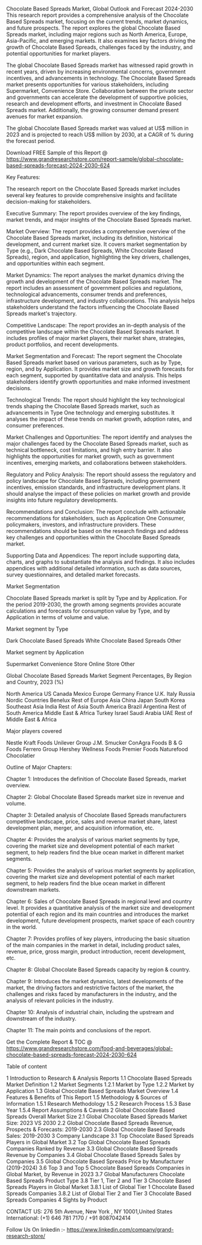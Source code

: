 Chocolate Based Spreads Market, Global Outlook and Forecast 2024-2030
This research report provides a comprehensive analysis of the Chocolate Based Spreads market, focusing on the current trends, market dynamics, and future prospects. The report explores the global Chocolate Based Spreads market, including major regions such as North America, Europe, Asia-Pacific, and emerging markets. It also examines key factors driving the growth of Chocolate Based Spreads, challenges faced by the industry, and potential opportunities for market players.

The global Chocolate Based Spreads market has witnessed rapid growth in recent years, driven by increasing environmental concerns, government incentives, and advancements in technology. The Chocolate Based Spreads market presents opportunities for various stakeholders, including Supermarket, Convenience Store. Collaboration between the private sector and governments can accelerate the development of supportive policies, research and development efforts, and investment in Chocolate Based Spreads market. Additionally, the growing consumer demand present avenues for market expansion.

The global Chocolate Based Spreads market was valued at US$ million in 2023 and is projected to reach US$ million by 2030, at a CAGR of % during the forecast period.

Download FREE Sample of this Report @ https://www.grandresearchstore.com/report-sample/global-chocolate-based-spreads-forecast-2024-2030-624


Key Features:

The research report on the Chocolate Based Spreads market includes several key features to provide comprehensive insights and facilitate decision-making for stakeholders.

Executive Summary: The report provides overview of the key findings, market trends, and major insights of the Chocolate Based Spreads market.

Market Overview: The report provides a comprehensive overview of the Chocolate Based Spreads market, including its definition, historical development, and current market size. It covers market segmentation by Type (e.g., Dark Chocolate Based Spreads, White Chocolate Based Spreads), region, and application, highlighting the key drivers, challenges, and opportunities within each segment.

Market Dynamics: The report analyses the market dynamics driving the growth and development of the Chocolate Based Spreads market. The report includes an assessment of government policies and regulations, technological advancements, consumer trends and preferences, infrastructure development, and industry collaborations. This analysis helps stakeholders understand the factors influencing the Chocolate Based Spreads market's trajectory.

Competitive Landscape: The report provides an in-depth analysis of the competitive landscape within the Chocolate Based Spreads market. It includes profiles of major market players, their market share, strategies, product portfolios, and recent developments.

Market Segmentation and Forecast: The report segment the Chocolate Based Spreads market based on various parameters, such as by Type, region, and by Application. It provides market size and growth forecasts for each segment, supported by quantitative data and analysis. This helps stakeholders identify growth opportunities and make informed investment decisions.

Technological Trends: The report should highlight the key technological trends shaping the Chocolate Based Spreads market, such as advancements in Type One technology and emerging substitutes. It analyses the impact of these trends on market growth, adoption rates, and consumer preferences.

Market Challenges and Opportunities: The report identify and analyses the major challenges faced by the Chocolate Based Spreads market, such as technical bottleneck, cost limitations, and high entry barrier. It also highlights the opportunities for market growth, such as government incentives, emerging markets, and collaborations between stakeholders.

Regulatory and Policy Analysis: The report should assess the regulatory and policy landscape for Chocolate Based Spreads, including government incentives, emission standards, and infrastructure development plans. It should analyse the impact of these policies on market growth and provide insights into future regulatory developments.

Recommendations and Conclusion: The report conclude with actionable recommendations for stakeholders, such as Application One Consumer, policymakers, investors, and infrastructure providers. These recommendations should be based on the research findings and address key challenges and opportunities within the Chocolate Based Spreads market.

Supporting Data and Appendices: The report include supporting data, charts, and graphs to substantiate the analysis and findings. It also includes appendices with additional detailed information, such as data sources, survey questionnaires, and detailed market forecasts.

Market Segmentation

Chocolate Based Spreads market is split by Type and by Application. For the period 2019-2030, the growth among segments provides accurate calculations and forecasts for consumption value by Type, and by Application in terms of volume and value.

Market segment by Type



Dark Chocolate Based Spreads
White Chocolate Based Spreads
Other


Market segment by Application



Supermarket
Convenience Store
Online Store
Other


Global Chocolate Based Spreads Market Segment Percentages, By Region and Country, 2023 (%)



North America
US
Canada
Mexico
Europe
Germany
France
U.K.
Italy
Russia
Nordic Countries
Benelux
Rest of Europe
Asia
China
Japan
South Korea
Southeast Asia
India
Rest of Asia
South America
Brazil
Argentina
Rest of South America
Middle East & Africa
Turkey
Israel
Saudi Arabia
UAE
Rest of Middle East & Africa


Major players covered



Nestle
Kraft Foods
Unilever Group
J.M. Smucker
ConAgra Foods
B & G Foods
Ferrero Group
Hershey
Wellness Foods
Premier Foods
Naturefood Chocolatier


Outline of Major Chapters:

Chapter 1: Introduces the definition of Chocolate Based Spreads, market overview.

Chapter 2: Global Chocolate Based Spreads market size in revenue and volume.

Chapter 3: Detailed analysis of Chocolate Based Spreads manufacturers competitive landscape, price, sales and revenue market share, latest development plan, merger, and acquisition information, etc.

Chapter 4: Provides the analysis of various market segments by type, covering the market size and development potential of each market segment, to help readers find the blue ocean market in different market segments.

Chapter 5: Provides the analysis of various market segments by application, covering the market size and development potential of each market segment, to help readers find the blue ocean market in different downstream markets.

Chapter 6: Sales of Chocolate Based Spreads in regional level and country level. It provides a quantitative analysis of the market size and development potential of each region and its main countries and introduces the market development, future development prospects, market space of each country in the world.

Chapter 7: Provides profiles of key players, introducing the basic situation of the main companies in the market in detail, including product sales, revenue, price, gross margin, product introduction, recent development, etc.

Chapter 8: Global Chocolate Based Spreads capacity by region & country.

Chapter 9: Introduces the market dynamics, latest developments of the market, the driving factors and restrictive factors of the market, the challenges and risks faced by manufacturers in the industry, and the analysis of relevant policies in the industry.

Chapter 10: Analysis of industrial chain, including the upstream and downstream of the industry.

Chapter 11: The main points and conclusions of the report.

Get the Complete Report & TOC @ https://www.grandresearchstore.com/food-and-beverages/global-chocolate-based-spreads-forecast-2024-2030-624

Table of content

1 Introduction to Research & Analysis Reports
1.1 Chocolate Based Spreads Market Definition
1.2 Market Segments
1.2.1 Market by Type
1.2.2 Market by Application
1.3 Global Chocolate Based Spreads Market Overview
1.4 Features & Benefits of This Report
1.5 Methodology & Sources of Information
1.5.1 Research Methodology
1.5.2 Research Process
1.5.3 Base Year
1.5.4 Report Assumptions & Caveats
2 Global Chocolate Based Spreads Overall Market Size
2.1 Global Chocolate Based Spreads Market Size: 2023 VS 2030
2.2 Global Chocolate Based Spreads Revenue, Prospects & Forecasts: 2019-2030
2.3 Global Chocolate Based Spreads Sales: 2019-2030
3 Company Landscape
3.1 Top Chocolate Based Spreads Players in Global Market
3.2 Top Global Chocolate Based Spreads Companies Ranked by Revenue
3.3 Global Chocolate Based Spreads Revenue by Companies
3.4 Global Chocolate Based Spreads Sales by Companies
3.5 Global Chocolate Based Spreads Price by Manufacturer (2019-2024)
3.6 Top 3 and Top 5 Chocolate Based Spreads Companies in Global Market, by Revenue in 2023
3.7 Global Manufacturers Chocolate Based Spreads Product Type
3.8 Tier 1, Tier 2 and Tier 3 Chocolate Based Spreads Players in Global Market
3.8.1 List of Global Tier 1 Chocolate Based Spreads Companies
3.8.2 List of Global Tier 2 and Tier 3 Chocolate Based Spreads Companies
4 Sights by Product

CONTACT US:
276 5th Avenue, New York , NY 10001,United States
International: (+1) 646 781 7170 / +91 8087042414

Follow Us On linkedin :- https://www.linkedin.com/company/grand-research-store/



